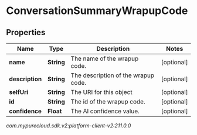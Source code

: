 # ConversationSummaryWrapupCode


## Properties

| Name | Type | Description | Notes |
| ------------ | ------------- | ------------- | ------------- |
| **name** | **String** | The name of the wrapup code. |  [optional] |
| **description** | **String** | The description of the wrapup code. |  [optional] |
| **selfUri** | **String** | The URI for this object |  [optional] |
| **id** | **String** | The id of the wrapup code. |  [optional] |
| **confidence** | **Float** | The AI confidence value. |  [optional] |




_com.mypurecloud.sdk.v2:platform-client-v2:211.0.0_
